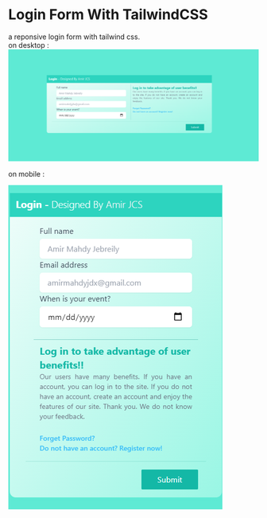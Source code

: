 # Login Form With TailwindCSS
a reponsive login form with tailwind css.  
on desktop :  
![responsivetailwindcssloginform](/assets/img/Desktop.png "Text to show on mouseover")
  
on mobile :  

![responsivetailwindcssloginform](/assets/img/Mobile.png "Text to show on mouseover")  


